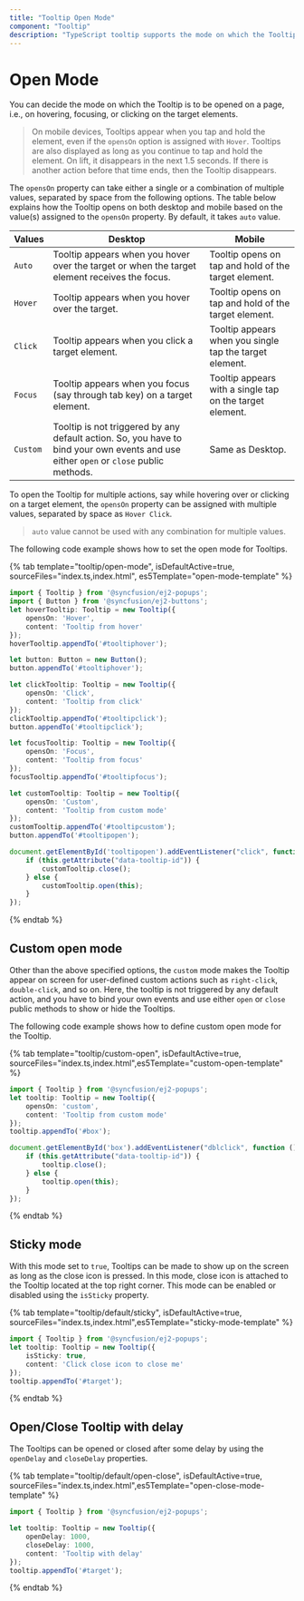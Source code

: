 ```yaml
---
title: "Tooltip Open Mode"
component: "Tooltip"
description: "TypeScript tooltip supports the mode on which the Tooltip is to be opened on a page, i.e., on hovering, focusing, or clicking on the target elements."
---
```


# Open Mode

You can decide the mode on which the Tooltip is to be opened on a page, i.e., on hovering, focusing, or clicking on the target elements.

> On mobile devices, Tooltips appear when you tap and hold the element, even if the `opensOn` option is assigned with `Hover`.
> Tooltips are also displayed as long as you continue to tap and hold the element. On lift, it  disappears in the next 1.5 seconds.
> If there is another action before that time ends, then the Tooltip disappears.

The `opensOn` property can take either a single or a combination of multiple values, separated by space from the following options.
 The table  below explains how the Tooltip opens on both desktop and mobile based on the value(s) assigned to the `opensOn` property.
  By default, it takes `auto` value.

| Values | Desktop | Mobile |
| ------------- | ------------- | ------------- |
| `Auto` | Tooltip appears when you hover over the target or when the target element receives the focus. | Tooltip opens on tap and hold of the target element. |
| `Hover` | Tooltip appears when you hover over the target. | Tooltip opens on tap and hold of the target element. |
| `Click` | Tooltip appears when you click a target element. | Tooltip appears when you single tap the target element. |
| `Focus` | Tooltip appears when you focus (say through tab key) on a target element. | Tooltip appears with a single tap on the target element. |
| `Custom` | Tooltip is not triggered by any default action. So, you have to bind your own events and use either `open` or `close` public methods. | Same as Desktop. |

To open the Tooltip for multiple actions, say while hovering over or clicking on a target element, the `opensOn` property can be assigned
 with multiple values, separated by space as `Hover Click`.

> `auto` value cannot be used with any combination for multiple values.

The following code example shows how to set the open mode for Tooltips.

{% tab template="tooltip/open-mode", isDefaultActive=true, sourceFiles="index.ts,index.html", es5Template="open-mode-template" %}

```typescript
import { Tooltip } from '@syncfusion/ej2-popups';
import { Button } from '@syncfusion/ej2-buttons';
let hoverTooltip: Tooltip = new Tooltip({
    opensOn: 'Hover',
    content: 'Tooltip from hover'
});
hoverTooltip.appendTo('#tooltiphover');

let button: Button = new Button();
button.appendTo('#tooltiphover');

let clickTooltip: Tooltip = new Tooltip({
    opensOn: 'Click',
    content: 'Tooltip from click'
});
clickTooltip.appendTo('#tooltipclick');
button.appendTo('#tooltipclick');

let focusTooltip: Tooltip = new Tooltip({
    opensOn: 'Focus',
    content: 'Tooltip from focus'
});
focusTooltip.appendTo('#tooltipfocus');

let customTooltip: Tooltip = new Tooltip({
    opensOn: 'Custom',
    content: 'Tooltip from custom mode'
});
customTooltip.appendTo('#tooltipcustom');
button.appendTo('#tooltipopen');

document.getElementById('tooltipopen').addEventListener("click", function () {
    if (this.getAttribute("data-tooltip-id")) {
        customTooltip.close();
    } else {
        customTooltip.open(this);
    }
});
```

{% endtab %}

## Custom open mode

Other than the above specified options, the `custom` mode makes the Tooltip appear on screen for user-defined custom actions such as
 `right-click`, `double-click`, and so on. Here, the tooltip is not triggered by any default action, and you have to bind your own events
  and use either `open` or `close` public methods to show or hide the Tooltips.

The following code example shows how to define custom open mode for the Tooltip.

{% tab template="tooltip/custom-open", isDefaultActive=true, sourceFiles="index.ts,index.html",es5Template="custom-open-template" %}

```typescript
import { Tooltip } from '@syncfusion/ej2-popups';
let tooltip: Tooltip = new Tooltip({
    opensOn: 'custom',
    content: 'Tooltip from custom mode'
});
tooltip.appendTo('#box');

document.getElementById('box').addEventListener("dblclick", function () {
    if (this.getAttribute("data-tooltip-id")) {
        tooltip.close();
    } else {
        tooltip.open(this);
    }
});
```

{% endtab %}

## Sticky mode

With this mode set to `true`, Tooltips can be made to show up on the screen as long as the close icon is pressed. In this mode, close
 icon is attached to the Tooltip located at the top right corner. This mode can be enabled or disabled using the `isSticky` property.

{% tab template="tooltip/default/sticky", isDefaultActive=true, sourceFiles="index.ts,index.html",es5Template="sticky-mode-template" %}

```typescript
import { Tooltip } from '@syncfusion/ej2-popups';
let tooltip: Tooltip = new Tooltip({
    isSticky: true,
    content: 'Click close icon to close me'
});
tooltip.appendTo('#target');

```

{% endtab %}

## Open/Close Tooltip with delay

The Tooltips can be opened or closed after some delay by using the `openDelay` and `closeDelay` properties.

{% tab template="tooltip/default/open-close", isDefaultActive=true, sourceFiles="index.ts,index.html",es5Template="open-close-mode-template" %}

```typescript
import { Tooltip } from '@syncfusion/ej2-popups';

let tooltip: Tooltip = new Tooltip({
    openDelay: 1000,
    closeDelay: 1000,
    content: 'Tooltip with delay'
});
tooltip.appendTo('#target');

```

{% endtab %}
